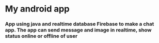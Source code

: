 # My android app

### App using java and realtime database Firebase to make a chat app. The app can send message and image in realtime, show status online or offline of user

